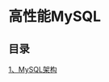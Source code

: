 <!--
 * @Author: taobo
 * @Date: 2020-11-09 23:06:12
 * @LastEditTime: 2020-11-09 23:09:33
-->
# 高性能MySQL
## 目录  
[1、MySQL架构](./markdown/mysql_arch.md)  
